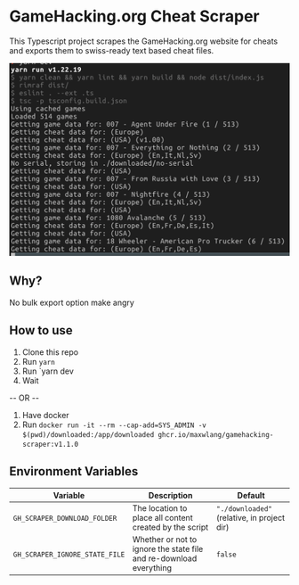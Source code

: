 # GameHacking.org Cheat Scraper

This Typescript project scrapes the GameHacking.org website for cheats and exports them to swiss-ready text based cheat files.

![image](./running.png)

## Why?

No bulk export option make angry

## How to use

1. Clone this repo
2. Run `yarn`
3. Run `yarn dev
4. Wait

-- OR --

1. Have docker
2. Run `docker run -it --rm --cap-add=SYS_ADMIN -v $(pwd)/downloaded:/app/downloaded ghcr.io/maxwlang/gamehacking-scraper:v1.1.0`

## Environment Variables

| Variable                       | Description                                                        | Default                                     |
| ------------------------------ | ------------------------------------------------------------------ | ------------------------------------------- |
| `GH_SCRAPER_DOWNLOAD_FOLDER`   | The location to place all content created by the script            | `"./downloaded"` (relative, in project dir) |
| `GH_SCRAPER_IGNORE_STATE_FILE` | Whether or not to ignore the state file and re-download everything | `false`                                     |
